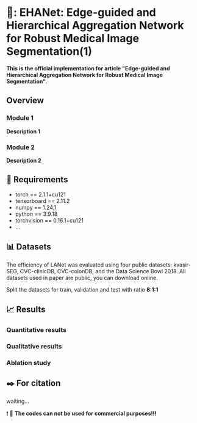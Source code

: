# :sunflower:: EHANet: Edge-guided and Hierarchical Aggregation Network for Robust Medical Image Segmentation(1)
**This is the official implementation for article "Edge-guided and Hierarchical Aggregation Network for Robust Medical Image Segmentation".** 



## Overview

### Module 1
**Description 1**



### Module 2
**Description 2**


## 	:pencil: Requirements
* torch == 2.1.1+cu121
* tensorboard == 2.11.2
* numpy == 1.24.1
* python == 3.9.18
* torchvision == 0.16.1+cu121
* ...

## 	 :bar_chart: Datasets
The efficiency of LANet was evaluated using four public datasets: kvasir-SEG, CVC-clinicDB, CVC-colonDB, and the Data Science Bowl 2018. 
All datasets used in paper are public, you can download online.

Split the datasets for train, validation and test with ratio **8:1:1**

##   :chart_with_upwards_trend: Results
### Quantitative results


### Qualitative results

### Ablation study

## :black_nib: For citation
waiting...

:exclamation: :eyes: **The codes can not be used for commercial purposes!!!**
